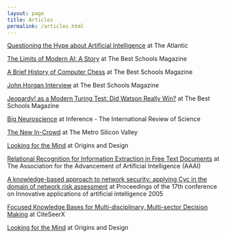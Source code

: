 ```yaml
---
layout: page
title: Articles
permalink: /articles.html
---
```

[Questioning the Hype about Artificial Intelligence](http://www.theatlantic.com/technology/archive/2015/05/the-humanists-paradox/391622/)
at The Atlantic

[The Limits of Modern AI: A Story](http://www.thebestschools.org/magazine/limits-of-modern-ai/)
at The Best Schools Magazine

[A Brief History of Computer Chess](http://www.thebestschools.org/magazine/brief-history-of-computer-chess/)
at The Best Schools Magazine

[John Horgan Interview](http://www.thebestschools.org/features/john-horgan-interview/)
at The Best Schools Magazine

[Jeopardy! as a Modern Turing Test:  Did Watson Really Win?](http://www.thebestschools.org/magazine/watson-computer-plays-jeopardy/)
at The Best Schools Magazine

[Big Neuroscience](http://inference-review.com/article/big-neuroscience)
at Inference - The International Review of Science

[The New In-Crowd](http://www.sv411.com/index.php/2012/06/startup-experts-debate-merits-crowdfunding/)
at The Metro Silicon Valley

[Looking for the Mind](http://www.leaderu.com/orgs/arn/odesign/od181/larson181.htm)
at Origins and Design

[Relational Recognition for Information Extraction in Free Text Documents](http://www.aaai.org/Papers/Symposia/Spring/2005/SS-05-01/SS05-01-027.pdf)
at The Association for the Advancement of Artificial Intelligence (AAAI)

[A knowledge-based approach to network security: applying Cyc in the domain of network risk assessment](http://dl.acm.org/citation.cfm?id=1620092.1620110)
at Proceedings of the 17th conference on Innovative applications of artificial intelligence 2005

[Focused Knowledge Bases for Multi-disciplinary, Multi-sector Decision Making](http://citeseerx.ist.psu.edu/viewdoc/citations?doi=10.1.1.201.2760)
at CiteSeerX

[Looking for the Mind](http://www.leaderu.com/orgs/arn/odesign/od181/larson181.htm)
at Origins and Design

